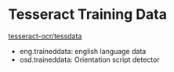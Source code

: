 # Tesseract Training Data

[tesseract-ocr/tessdata](<https://github.com/tesseract-ocr/tessdata>)

- eng.traineddata: english language data
- osd.traineddata: Orientation script detector
